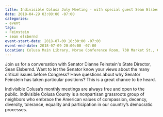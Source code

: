```yaml
---
title: Indivisible Colusa July Meeting - with special guest Sean Elsbernd
date: 2018-04-29 03:00:00 -07:00
categories:
- event
tags:
- Feinstein
- sean elsbernd
event-start-date: 2018-07-09 18:30:00 -07:00
event-end-date: 2018-07-09 20:00:00 -07:00
Location: Colusa Main Library, Morse Conference Room, 738 Market St., Colusa
---
```


Join us for a conversation with Senator Dianne Feinstein's State Director, Sean Elsbernd. Want to let the Senator know your views about the many critical issues before Congress? Have questions about why Senator Feinstein has taken particular positions? This is a great chance to be heard. 

Indivisible Colusa’s monthly meetings are always free and open to the public. Indivisible Colusa County is a nonpartisan grassroots group of neighbors who embrace the American values of compassion, decency, diversity, tolerance, equality and participation in our country’s democratic processes. 